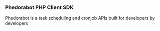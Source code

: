 ### Phedorabot PHP Client SDK ###

Phedorabot is a task scheduling and cronjob APIs built for developers by
developers
